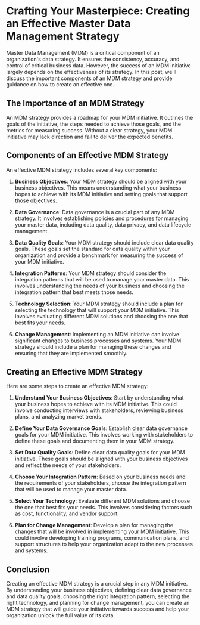 # Crafting Your Masterpiece: Creating an Effective Master Data Management Strategy

Master Data Management (MDM) is a critical component of an organization's data strategy. It ensures the consistency, accuracy, and control of critical business data. However, the success of an MDM initiative largely depends on the effectiveness of its strategy. In this post, we'll discuss the important components of an MDM strategy and provide guidance on how to create an effective one.

## The Importance of an MDM Strategy

An MDM strategy provides a roadmap for your MDM initiative. It outlines the goals of the initiative, the steps needed to achieve those goals, and the metrics for measuring success. Without a clear strategy, your MDM initiative may lack direction and fail to deliver the expected benefits.

## Components of an Effective MDM Strategy

An effective MDM strategy includes several key components:

1. **Business Objectives**: Your MDM strategy should be aligned with your business objectives. This means understanding what your business hopes to achieve with its MDM initiative and setting goals that support those objectives.

2. **Data Governance**: Data governance is a crucial part of any MDM strategy. It involves establishing policies and procedures for managing your master data, including data quality, data privacy, and data lifecycle management.

3. **Data Quality Goals**: Your MDM strategy should include clear data quality goals. These goals set the standard for data quality within your organization and provide a benchmark for measuring the success of your MDM initiative.

4. **Integration Patterns**: Your MDM strategy should consider the integration patterns that will be used to manage your master data. This involves understanding the needs of your business and choosing the integration pattern that best meets those needs.

5. **Technology Selection**: Your MDM strategy should include a plan for selecting the technology that will support your MDM initiative. This involves evaluating different MDM solutions and choosing the one that best fits your needs.

6. **Change Management**: Implementing an MDM initiative can involve significant changes to business processes and systems. Your MDM strategy should include a plan for managing these changes and ensuring that they are implemented smoothly.

## Creating an Effective MDM Strategy

Here are some steps to create an effective MDM strategy:

1. **Understand Your Business Objectives**: Start by understanding what your business hopes to achieve with its MDM initiative. This could involve conducting interviews with stakeholders, reviewing business plans, and analyzing market trends.

2. **Define Your Data Governance Goals**: Establish clear data governance goals for your MDM initiative. This involves working with stakeholders to define these goals and documenting them in your MDM strategy.

3. **Set Data Quality Goals**: Define clear data quality goals for your MDM initiative. These goals should be aligned with your business objectives and reflect the needs of your stakeholders.

4. **Choose Your Integration Pattern**: Based on your business needs and the requirements of your stakeholders, choose the integration pattern that will be used to manage your master data.

5. **Select Your Technology**: Evaluate different MDM solutions and choose the one that best fits your needs. This involves considering factors such as cost, functionality, and vendor support.

6. **Plan for Change Management**: Develop a plan for managing the changes that will be involved in implementing your MDM initiative. This could involve developing training programs, communication plans, and support structures to help your organization adapt to the new processes and systems.

## Conclusion

Creating an effective MDM strategy is a crucial step in any MDM initiative. By understanding your business objectives, defining clear data governance and data quality goals, choosing the right integration pattern, selecting the right technology, and planning for change management, you can create an MDM strategy that will guide your initiative towards success and help your organization unlock the full value of its data.